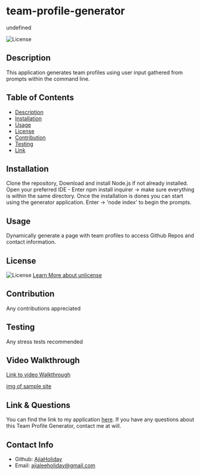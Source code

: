 # team-profile-generator

 undefined

  ![License](https://img.shields.io/badge/License-unlicense-blue.svg)

  ## Description
  This application generates team profiles using user input gathered from prompts within the command line.

  ## Table of Contents
  * [Description](#description)
  * [Installation](#installation)
  * [Usage](#usage)
  * [License](#license)
  * [Contribution](#contribution)
  * [Testing](#testing)
  * [Link](#link)

  ## Installation
  Clone the repository, Download and install Node.js if not already installed. Open your preferred IDE - Enter npm install inquirer -> make sure everything is within the same directory. Once the installation is dones you can start using the generator application. Enter -> 'node index' to begin the prompts.

  ## Usage
  Dynamically generate a page with team profiles to access Github Repos and contact information. 
  
  ## License
  ![License](https://img.shields.io/badge/License-unlicense-blue.svg)
  [Learn More about unlicense](https://choosealicense.com/licenses/unlicense)

  ## Contribution
  Any contributions appreciated

  ## Testing
  Any stress tests recommended
  
  ## Video Walkthrough
  [Link to video Walkthrough](https://www.loom.com/share/6c20effedfb54bcbb63db6afc3e1bcc9)
  
  [img of sample site](./src/example-html)

  ## Link & Questions
  You can find the link to my application [here](github.com/AjiaHoliday/readme-generator).
  If you have any questions about this Team Profile Generator, contact me at will. 

  ## Contact Info
  - Github: [AjiaHoliday](https://github.com/AjiaHoliday)
  - Email: ajialeeholiday@gmail.com
